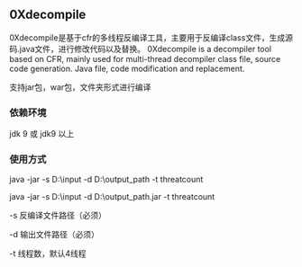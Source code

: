 ## 0Xdecompile

0Xdecompile是基于cfr的多线程反编译工具，主要用于反编译class文件，生成源码.java文件，进行修改代码以及替换。
0Xdecompile is a decompiler tool based on CFR, mainly used for multi-thread decompiler class file, source code generation. Java file, code modification and replacement.

支持jar包，war包，文件夹形式进行编译

### 依赖环境

jdk 9 或 jdk9 以上



### **使用方式**

java -jar -s D:\input -d D:\output_path -t threatcount

java -jar -s D:\input -d D:\output_path.jar -t threatcount 

-s	反编译文件路径（必须）

-d	输出文件路径（必须）

-t	线程数，默认4线程
